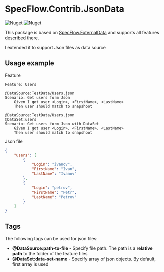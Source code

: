 # SpecFlow.Contrib.JsonData
![Nuget](https://img.shields.io/nuget/v/SpecFlow.Contrib.JsonData)
![Nuget](https://www.nuget.org/packages/SpecFlow.Contrib.JsonData/)

This package is based on [SpecFlow.ExternalData](https://docs.specflow.org/projects/specflow/en/latest/Guides/externaldata.html) and supports all features described there. 

I extended it to support Json files as data source

## Usage example
Feature
```gherkin
Feature: Users

@DataSource:TestData/Users.json
Scenario: Get users form Json
	Given I got user <Login>, <FirstName>, <LastName>
	Then user should match to snapshoot

@DataSource:TestData/Users.json
@DataSet:users
Scenario: Get users form Json with DataSet
	Given I got user <Login>, <FirstName>, <LastName>
	Then user should match to snapshoot
```

Json file
```json
{
    "users": [
        {
            "Login": "ivanov",
            "FirstName": "Ivan",
            "LastName": "Ivanov"
        },
        {
            "Login": "petrov",
            "FirstName": "Petr",
            "LastName": "Petrov"
        }
    ]
}
```

## Tags
The following tags can be used for json files:
- **@DataSource:path-to-file** - Specify file path. The path is a **relative path** to the folder of the feature files
- **@DataSet:data-set-name** - Specify array of json objects. By default, first array is used
